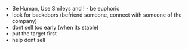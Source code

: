 - Be Human, Use Smileys and ! - be euphoric
- look for backdoors (befriend someone, connect with someone of the company)
- dont sell too early (when its stable)
- put the target first 
- help dont sell